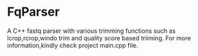# FqParser

A C++ fastq parser with various trimming functions such as lcrop,rcrop,windo trim and quality score based triiming. For more information,kindly check project main.cpp file.
